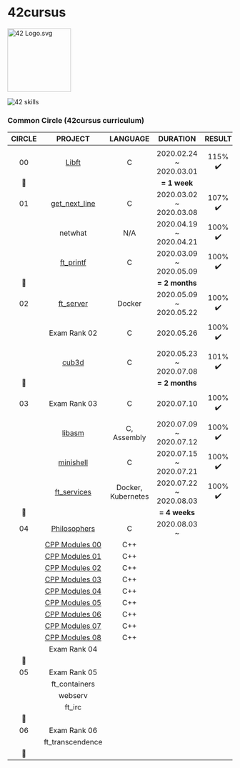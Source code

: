 # 42cursus

<p><img src="https://upload.wikimedia.org/wikipedia/commons/8/8d/42_Logo.svg" alt="42 Logo.svg" width="142"></p> 

<p><img src="https://user-images.githubusercontent.com/49181231/89183051-a0bf6380-d5d1-11ea-8955-10a02d9c6023.png" alt="42 skills"></p>

### Common Circle (42cursus curriculum)

|CIRCLE	|PROJECT														|LANGUAGE			|DURATION					|RESULT						|LEVEL			|
|:-:	|:--:															|:-:				|:--:						|:--:						|:--:			|
|		|																|					|							|							|				|
|00		|[Libft](https://github.com/l-yohai/libft)						|C					|2020.02.24 ~ 2020.03.01	|115% :heavy_check_mark:	|level 1 - 03%	|
|:dizzy:|																|					|**= 1 week**				|							|				|
|01		|[get_next_line](https://github.com/l-yohai/get_next_line)		|C					|2020.03.02 ~ 2020.03.08	|107% :heavy_check_mark:	|level 1 - 45%	|
|		|netwhat														|N/A				|2020.04.19 ~ 2020.04.21	|100% :heavy_check_mark:	|level 1 - 66%	|
|		|[ft_printf](https://github.com/l-yohai/ft_printf)				|C					|2020.03.09 ~ 2020.05.09	|100% :heavy_check_mark:	|level 2 - 02%	|
|:dizzy:|																|					|**= 2 months**				|							|				|
|02		|[ft_server](https://github.com/l-yohai/ft_server)				|Docker				|2020.05.09 ~ 2020.05.22	|100% :heavy_check_mark:	|level 2 - 30%	|
|		|Exam Rank 02													|C					|2020.05.26					|100% :heavy_check_mark:	|level 2 - 30%	|
|		|[cub3d](https://github.com/l-yohai/cub3d)						|C					|2020.05.23 ~ 2020.07.08	|101% :heavy_check_mark:	|level 3 - 09%	|
|:dizzy:|																|					|**= 2 months**				|							|				|
|03		|Exam Rank 03													|C					|2020.07.10					|100% :heavy_check_mark:	|level 3 - 09%	|
|		|[libasm](https://github.com/l-yohai/libasm)					|C, Assembly		|2020.07.09 ~ 2020.07.12	|100% :heavy_check_mark:	|level 3 - 30%	|
|		|[minishell](https://github.com/l-yohai/minishell)				|C					|2020.07.15 ~ 2020.07.21	|100% :heavy_check_mark:	|level 3 - 92%	|
|		|[ft_services](https://github.com/l-yohai/ft_services)			|Docker, Kubernetes	|2020.07.22 ~ 2020.08.03	|100% :heavy_check_mark:	|level 4 - 05%	|
|:dizzy:|																|					|**= 4 weeks**				|							|				|
|04		|[Philosophers](https://github.com/l-yohai/philosophers)		|C					|2020.08.03 ~				|							|				|
|		|[CPP Modules 00](https://github.com/l-yohai/cpp_modules/00)	|C++				|							|							|				|
|		|[CPP Modules 01](https://github.com/l-yohai/cpp_modules/01)	|C++				|							|							|				|
|		|[CPP Modules 02](https://github.com/l-yohai/cpp_modules/02)	|C++				|							|							|				|
|		|[CPP Modules 03](https://github.com/l-yohai/cpp_modules/03)	|C++				|							|							|				|
|		|[CPP Modules 04](https://github.com/l-yohai/cpp_modules/04)	|C++				|							|							|				|
|		|[CPP Modules 05](https://github.com/l-yohai/cpp_modules/05)	|C++				|							|							|				|
|		|[CPP Modules 06](https://github.com/l-yohai/cpp_modules/06)	|C++				|							|							|				|
|		|[CPP Modules 07](https://github.com/l-yohai/cpp_modules/07)	|C++				|							|							|				|
|		|[CPP Modules 08](https://github.com/l-yohai/cpp_modules/08)	|C++				|							|							|				|
|		|Exam Rank 04													|					|							|							|				|
|:dizzy:|																|					|							|							|				|
|05		|Exam Rank 05													|					|							|							|				|
|		|ft_containers													|					|							|							|				|
|		|webserv														| 					|							|							|				|
|		|ft_irc															|					|							|							|				|
|:dizzy:|																|					|							|							|				|
|06		|Exam Rank 06													|					|							|							|				|
|		|ft_transcendence												|					|							|							|				|
|:dizzy:|																|					|							|							|				|
